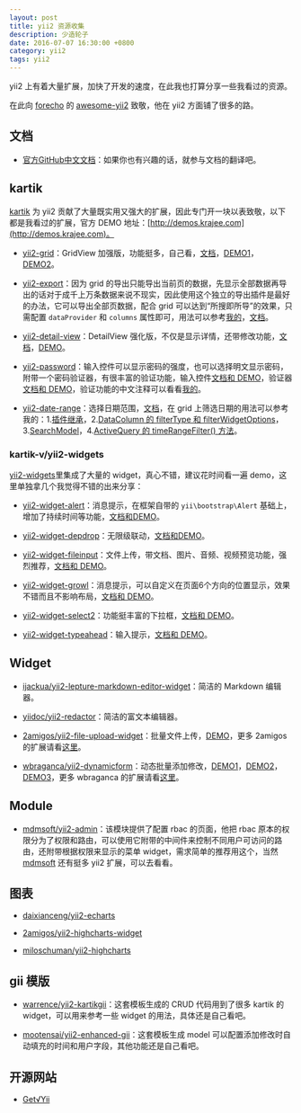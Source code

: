 ```yaml
---
layout: post
title: yii2 资源收集
description: 少造轮子
date: 2016-07-07 16:30:00 +0800
category: yii2
tags: yii2
---
```


yii2 上有着大量扩展，加快了开发的速度，在此我也打算分享一些我看过的资源。

在此向 [forecho](https://github.com/forecho) 的 [awesome-yii2](https://github.com/forecho/awesome-yii2) 致敬，他在 yii2 方面铺了很多的路。

## 文档

* [官方GitHub中文文档](https://github.com/yiisoft/yii2/tree/master/docs/guide-zh-CN)：如果你也有兴趣的话，就参与文档的翻译吧。

## kartik

[kartik](https://github.com/kartik-v) 为 yii2 贡献了大量既实用又强大的扩展，因此专门开一块以表致敬，以下都是我看过的扩展，官方 DEMO 地址：[http://demos.krajee.com](http://demos.krajee.com)。

* [yii2-grid](https://github.com/kartik-v/yii2-grid)：GridView 加强版，功能挺多，自己看，[文档](http://demos.krajee.com/grid)，[DEMO1](http://demos.krajee.com/grid-demo)，[DEMO2](http://demos.krajee.com/group-grid)。

* [yii2-export](https://github.com/kartik-v/yii2-export)：因为 grid 的导出只能导出当前页的数据，先显示全部数据再导出的话对于成千上万条数据来说不现实，因此使用这个独立的导出插件是最好的办法，它可以导出全部页数据，配合 grid 可以达到“所搜即所导”的效果，只需配置 `dataProvider` 和 `columns` 属性即可，用法可以参考[我的](https://github.com/hubeiwei/laohu-yii2/blob/master/common/helpers/RenderHelper.php#L61)，[文档](http://demos.krajee.com/export)。

* [yii2-detail-view](https://github.com/kartik-v/yii2-detail-view)：DetailView 强化版，不仅是显示详情，还带修改功能，[文档](http://demos.krajee.com/detail-view)，[DEMO](http://demos.krajee.com/detail-view-demo)。

* [yii2-password](https://github.com/kartik-v/yii2-password)：输入控件可以显示密码的强度，也可以选择明文显示密码，附带一个密码验证器，有很丰富的验证功能，输入控件[文档和 DEMO](http://demos.krajee.com/password-details/password-input)，验证器[文档和 DEMO](http://demos.krajee.com/password-details/strength-validator)，验证功能的中文注释可以看看[我的](https://github.com/hubeiwei/hello-yii2/blob/master/common/extensions/StrengthValidator.php)。

* [yii2-date-range](https://github.com/kartik-v/yii2-date-range)：选择日期范围，[文档](http://demos.krajee.com/date-range)，在 grid 上筛选日期的用法可以参考我的：1.[插件继承](https://github.com/hubeiwei/hello-yii2/blob/master/common/widgets/DateRangePicker.php)，2.[DataColumn 的 filterType 和 filterWidgetOptions](https://github.com/hubeiwei/hello-yii2/blob/master/modules/backend/views/user-detail/index.php#L49)，3.[SearchModel](https://github.com/hubeiwei/hello-yii2/blob/master/models/search/UserDetailSearch.php#L96)，4.[ActiveQuery 的 timeRangeFilter() 方法](https://github.com/hubeiwei/hello-yii2/blob/master/common/extensions/ActiveQuery.php#L63)。

### kartik-v/yii2-widgets

[yii2-widgets](https://github.com/kartik-v/yii2-widgets)里集成了大量的 widget，真心不错，建议花时间看一遍 demo，这里单独拿几个我觉得不错的出来分享：

* [yii2-widget-alert](https://github.com/kartik-v/yii2-widget-alert)：消息提示，在框架自带的 `yii\bootstrap\Alert` 基础上，增加了持续时间等功能，[文档和DEMO](http://demos.krajee.com/widget-details/alert)。

* [yii2-widget-depdrop](https://github.com/kartik-v/yii2-widget-depdrop)：无限级联动，[文档和DEMO](http://demos.krajee.com/widget-details/depdrop)。

* [yii2-widget-fileinput](https://github.com/kartik-v/yii2-widget-fileinput)：文件上传，带文档、图片、音频、视频预览功能，强烈推荐，[文档和 DEMO](http://demos.krajee.com/widget-details/fileinput)。

* [yii2-widget-growl](https://github.com/kartik-v/yii2-widget-growl)：消息提示，可以自定义在页面6个方向的位置显示，效果不错而且不影响布局，[文档和 DEMO](http://demos.krajee.com/widget-details/growl)。

* [yii2-widget-select2](https://github.com/kartik-v/yii2-widget-select2)：功能挺丰富的下拉框，[文档和 DEMO](http://demos.krajee.com/widget-details/select2)。

* [yii2-widget-typeahead](https://github.com/kartik-v/yii2-widget-typeahead)：输入提示，[文档和 DEMO](http://demos.krajee.com/widget-details/typeahead)。

## Widget

* [ijackua/yii2-lepture-markdown-editor-widget](https://github.com/iJackUA/yii2-lepture-markdown-editor-widget)：简洁的 Markdown 编辑器。

* [yiidoc/yii2-redactor](https://github.com/yiidoc/yii2-redactor)：简洁的富文本编辑器。

* [2amigos/yii2-file-upload-widget](https://github.com/2amigos/yii2-file-upload-widget)：批量文件上传，[DEMO](http://blueimp.github.io/jQuery-File-Upload)，更多 2amigos 的扩展请看[这里](https://github.com/2amigos)。

* [wbraganca/yii2-dynamicform](https://github.com/wbraganca/yii2-dynamicform)：动态批量添加修改，[DEMO1](http://wbraganca.com/yii2extensions/dynamicform-demo1/)，[DEMO2](http://wbraganca.com/yii2extensions/dynamicform-demo2/)，[DEMO3](http://wbraganca.com/yii2extensions/dynamicform-demo3/)，更多 wbraganca 的扩展请看[这里](https://github.com/wbraganca)。

## Module

* [mdmsoft/yii2-admin](https://github.com/mdmsoft/yii2-admin)：该模块提供了配置 rbac 的页面，他把 rbac 原本的权限分为了权限和路由，可以使用它附带的中间件来控制不同用户可访问的路由，还附带根据权限来显示的菜单 widget，需求简单的推荐用这个，当然 [mdmsoft](https://github.com/mdmsoft) 还有挺多 yii2 扩展，可以去看看。

## 图表

* [daixianceng/yii2-echarts](https://github.com/daixianceng/yii2-echarts)

* [2amigos/yii2-highcharts-widget](https://github.com/2amigos/yii2-highcharts-widget)

* [miloschuman/yii2-highcharts](https://github.com/miloschuman/yii2-highcharts)

## gii 模版

* [warrence/yii2-kartikgii](https://github.com/warrence/yii2-kartikgii)：这套模板生成的 CRUD 代码用到了很多 kartik 的 widget，可以用来参考一些 widget 的用法，具体还是自己看吧。

* [mootensai/yii2-enhanced-gii](https://github.com/mootensai/yii2-enhanced-gii)：这套模板生成 model 可以配置添加修改时自动填充的时间和用户字段，其他功能还是自己看吧。

## 开源网站

* [Get√Yii](https://github.com/iiYii/getyii)
